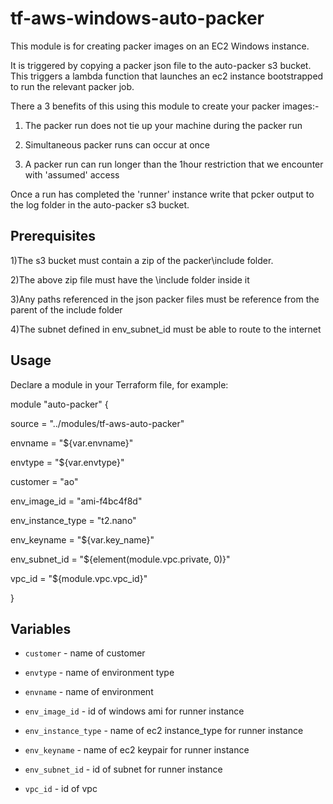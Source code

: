 tf-aws-windows-auto-packer
==========================

This module is for creating packer images on an EC2 Windows instance. 

It is triggered by copying a packer json file to the auto-packer s3 bucket. This triggers a lambda function that launches an ec2 instance bootstrapped to run the relevant packer job.

There a 3 benefits of this using this module to create your packer images:-

1) The packer run does not tie up your machine during the packer run

2) Simultaneous packer runs can occur at once 

3) A packer run can run longer than the 1hour restriction that we encounter with 'assumed' access

Once a run has completed the 'runner' instance write that pcker output to the log folder in the auto-packer s3 bucket.


Prerequisites
-------------

1)The s3 bucket must contain a zip of the packer\include folder.

2)The above zip file must have the \include folder inside it

3)Any paths referenced in the json packer files must be reference from the parent of the include folder

4)The subnet defined in env_subnet_id must be able to route to the internet

Usage
-----

Declare a module in your Terraform file, for example:



module "auto-packer" {

  source   = "../modules/tf-aws-auto-packer"
  
  envname  = "${var.envname}"
  
  envtype  = "${var.envtype}"
  
  customer = "ao"

  env_image_id      = "ami-f4bc4f8d"
  
  env_instance_type = "t2.nano"
  
  env_keyname       = "${var.key_name}"
  
  env_subnet_id     = "${element(module.vpc.private, 0)}"
  
  vpc_id            = "${module.vpc.vpc_id}"


}


Variables
---------

- `customer`           - name of customer
- `envtype`            - name of environment type
- `envname`            - name of environment

- `env_image_id`       - id of windows ami for runner instance
- `env_instance_type`  - name of ec2 instance_type for runner instance
- `env_keyname`        - name of ec2 keypair for runner instance
- `env_subnet_id`      - id of subnet for runner instance
- `vpc_id`             - id of vpc

